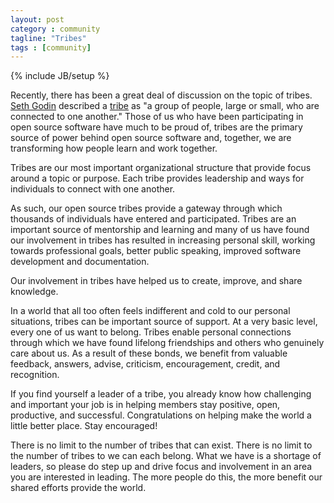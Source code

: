 ```yaml
---
layout: post
category : community
tagline: "Tribes"
tags : [community]
---
```

{% include JB/setup %}

Recently, there has been a great deal of discussion on the topic of tribes.
[Seth Godin](https://twitter.com/ThisIsSethsBlog)
described a [tribe](http://www.amazon.com/Tribes-We-Need-You-Lead/dp/1591842336/ref=sr_1_1?ie=UTF8&qid=1389115690&sr=8-1&keywords=tribes)
as "a group of people, large or small, who are connected
to one another." Those of us who have been participating in open source software have much to be proud of,
tribes are the primary source of power behind open source software and, together,
 we are transforming how people learn and work together.

Tribes are our most important organizational structure that provide focus around a topic or purpose. Each tribe
provides leadership and ways for individuals to connect with one another.

As such, our open source tribes provide a gateway through which thousands of individuals have entered and participated.
 Tribes are an important source of mentorship and learning and many of us have found our involvement in tribes
 has resulted in increasing personal skill, working towards professional goals, better public speaking,
 improved software development and documentation.

 Our involvement in tribes have helped us to create, improve, and share knowledge.

In a world that all too often feels indifferent and cold to our personal situations,
tribes can be important source of support. At a very basic level, every one of us want to belong.
Tribes enable personal connections through which we have found lifelong friendships and others who
genuinely care about us. As a result of these bonds, we benefit from valuable
feedback, answers, advise, criticism, encouragement, credit, and recognition.

If you find yourself a leader of a tribe, you already know how challenging and important your job is in helping
 members stay positive, open, productive, and successful. Congratulations on helping make the world a little
 better place. Stay encouraged!

There is no limit to the number of tribes that can exist. There is no limit to the number of tribes
to we can each belong. What we have is a shortage of leaders, so please do step up and drive focus
and involvement in an area you are interested in leading. The more people do this, the more benefit
our shared efforts provide the world.
